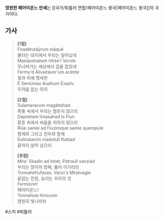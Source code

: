 **영원한 페어미온느 만세**는 [[국가/퇴틀러 연합/페어미온느 왕국|페어미온느 왕국]]의 국가이다.

## 가사

> **\[1절]**  
> Firadétutaÿrum mâquê  
> 불타는 대지에서 우리는 일어났네  
> Masiquésatum nitise'l Vorxie  
> 무너져가는 세상에서 검을 잡았네  
> Fermy'd Alivaitavor'um acënte  
> 철과 피에 맹세한  
> É Semüniax iksahum Éxaziv  
> 두려움 없는 의지
> 
> **\[2절]**  
> Sulamaravum magäitahad  
> 폭풍 속에서 우리는 멈추지 않으리  
> Depretiam liviasahad lo Fiun  
> 황혼 속에서 싸움을 피하지 않으리  
> Riüe samie ad Fiuziroque samie quaropuie  
> 형제와 그리고 전우와 함께  
> Exitnatanim madotull fluktad  
> 끝까지 살아 남으리
> 
> **\[후렴]**  
> Mira' Skadin ad Imiet, Patraull vanziad  
> 우리는 창이자 방패, 뚫어 이기리라  
> Tonnahéfiufaxas, Vanzi's Mirjévagie  
> 끝없는 전장, 승리는 우리의 것  
> Fermionn!  
> 페어미온느!  
> Tonnahuie hinocom  
> 영원히 빛나리라

#스치 #퇴틀러 